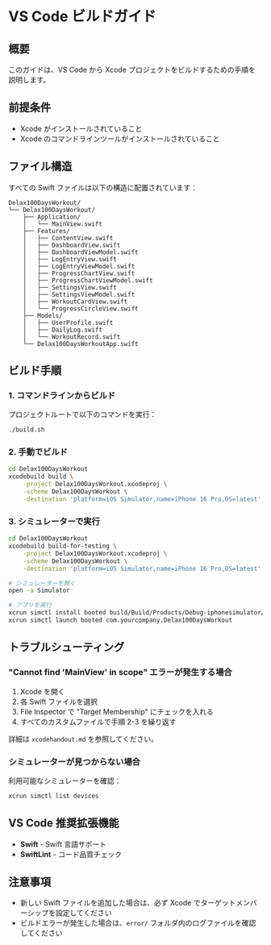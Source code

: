 # VS Code ビルドガイド

## 概要
このガイドは、VS Code から Xcode プロジェクトをビルドするための手順を説明します。

## 前提条件
- Xcode がインストールされていること
- Xcode のコマンドラインツールがインストールされていること

## ファイル構造
すべての Swift ファイルは以下の構造に配置されています：

```
Delax100DaysWorkout/
└── Delax100DaysWorkout/
    ├── Application/
    │   └── MainView.swift
    ├── Features/
    │   ├── ContentView.swift
    │   ├── DashboardView.swift
    │   ├── DashboardViewModel.swift
    │   ├── LogEntryView.swift
    │   ├── LogEntryViewModel.swift
    │   ├── ProgressChartView.swift
    │   ├── ProgressChartViewModel.swift
    │   ├── SettingsView.swift
    │   ├── SettingsViewModel.swift
    │   ├── WorkoutCardView.swift
    │   └── ProgressCircleView.swift
    ├── Models/
    │   ├── UserProfile.swift
    │   ├── DailyLog.swift
    │   └── WorkoutRecord.swift
    └── Delax100DaysWorkoutApp.swift
```

## ビルド手順

### 1. コマンドラインからビルド
プロジェクトルートで以下のコマンドを実行：

```bash
./build.sh
```

### 2. 手動でビルド
```bash
cd Delax100DaysWorkout
xcodebuild build \
    -project Delax100DaysWorkout.xcodeproj \
    -scheme Delax100DaysWorkout \
    -destination 'platform=iOS Simulator,name=iPhone 16 Pro,OS=latest'
```

### 3. シミュレーターで実行
```bash
cd Delax100DaysWorkout
xcodebuild build-for-testing \
    -project Delax100DaysWorkout.xcodeproj \
    -scheme Delax100DaysWorkout \
    -destination 'platform=iOS Simulator,name=iPhone 16 Pro,OS=latest'

# シミュレーターを開く
open -a Simulator

# アプリを実行
xcrun simctl install booted build/Build/Products/Debug-iphonesimulator/Delax100DaysWorkout.app
xcrun simctl launch booted com.yourcompany.Delax100DaysWorkout
```

## トラブルシューティング

### "Cannot find 'MainView' in scope" エラーが発生する場合

1. Xcode を開く
2. 各 Swift ファイルを選択
3. File Inspector で "Target Membership" にチェックを入れる
4. すべてのカスタムファイルで手順 2-3 を繰り返す

詳細は `xcodehandout.md` を参照してください。

### シミュレーターが見つからない場合

利用可能なシミュレーターを確認：
```bash
xcrun simctl list devices
```

## VS Code 推奨拡張機能

- **Swift** - Swift 言語サポート
- **SwiftLint** - コード品質チェック

## 注意事項

- 新しい Swift ファイルを追加した場合は、必ず Xcode でターゲットメンバーシップを設定してください
- ビルドエラーが発生した場合は、`error/` フォルダ内のログファイルを確認してください